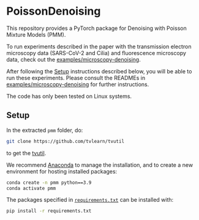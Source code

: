 # PoissonDenoising

This repository provides a PyTorch package for Denoising with Poisson Mixture Models (PMM).

To run experiments described in the paper with the transmission electron microscopy data (SARS-CoV-2 and Cilia) and fluorescence microscopy data, check out the [examples/microscopy-denoising](/examples/microscopy-denoising/).

After following the [Setup](#setup) instructions described below, you will be able to run these experiments. Please consult the READMEs in [examples/microscopy-denoising](examples/microscopy-denoising/README.md) for further instructions.

The code has only been tested on Linux systems.

## Setup

In the extracted `pmm` folder, do:

```bash
git clone https://github.com/tvlearn/tvutil
```

to get the [tvutil](https://github.com/tvlearn/tvutil).

We recommend [Anaconda](https://www.anaconda.com/) to manage the installation, and to create a new environment for hosting installed packages:

```bash
conda create -n pmm python==3.9
conda activate pmm
```

The packages specified in [`requirements.txt`](requirements.txt) can be installed with:

```bash
pip install -r requirements.txt
```
